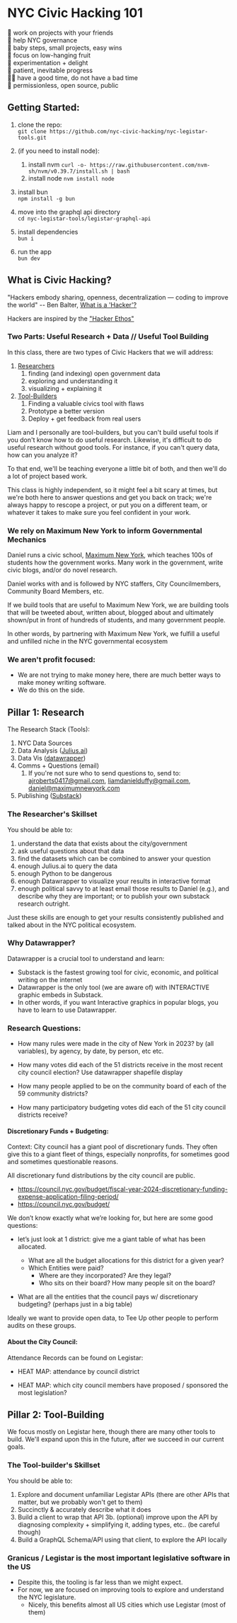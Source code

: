 # NYC Civic Hacking 101

🔧 work on projects with your friends   
🚀 help NYC governance   
👶 baby steps, small projects, easy wins   
🍎 focus on low-hanging fruit   
🧪 experimentation + delight   
🐌 patient, inevitable progress   
🙅‍♂️ have a good time, do not have a bad time   
👀 permissionless, open source, public   

## Getting Started:

1. clone the repo:   
`git clone https://github.com/nyc-civic-hacking/nyc-legistar-tools.git`

2. (if you need to install node):
   1. install nvm
    `curl -o- https://raw.githubusercontent.com/nvm-sh/nvm/v0.39.7/install.sh | bash`
   2. install node
    `nvm install node`

3. install bun   
`npm install -g bun`

4. move into the graphql api directory   
`cd nyc-legistar-tools/legistar-graphql-api`

5. install dependencies   
`bun i`

6. run the app   
`bun dev`


## What is Civic Hacking?

"Hackers embody sharing, openness, decentralization — coding to improve the world"
-- Ben Balter, [What is a 'Hacker'?](https://ben.balter.com/2013/02/04/what-is-a-hacker)

Hackers are inspired by the ["Hacker Ethos"](https://www.amazon.com/Hackers-Computer-Revolution-Anniversary-ebook/dp/B003PDMKIY/?tag=benbalter07-20)

### Two Parts: Useful Research + Data // Useful Tool Building

In this class, there are two types of Civic Hackers that we will address:
1. [Researchers](#pillar-1-research)
   1. finding (and indexing) open government data
   2. exploring and understanding it
   3. visualizing + explaining it
2. [Tool-Builders](#pillar-2-tool-building)
   1. Finding a valuable civics tool with flaws
   2. Prototype a better version
   3. Deploy + get feedback from real users

Liam and I personally are tool-builders, but you can't build useful tools if you don't know how to do useful research. Likewise, it's difficult to do useful research without good tools. For instance, if you can't query data, how can you analyze it?

To that end, we'll be teaching everyone a little bit of both, and then we'll do a lot of project based work.

This class is highly independent, so it might feel a bit scary at times, but we're both here to answer questions and get you back on track; we're always happy to rescope a project, or put you on a different team, or whatever it takes to make sure you feel confident in your work.

### We rely on Maximum New York to inform Governmental Mechanics
Daniel runs a civic school, [Maximum New York](https://www.maximumnewyork.com/), which teaches 100s of students how the government works. Many work in the government, write civic blogs, and/or do novel research.

Daniel works with and is followed by NYC staffers, City Councilmembers, Community Board Members, etc.

If we build tools that are useful to Maximum New York, we are building tools that will be tweeted about, written about, blogged about and ultimately shown/put in front of hundreds of students, and many government people.

In other words, by partnering with Maximum New York, we fulfill a useful and unfilled niche in the NYC governmental ecosystem

### We aren't profit focused:
- We are not trying to make money here, there are much better ways to make money writing software.
- We do this on the side.


## Pillar 1: Research

The Research Stack (Tools):
1. NYC Data Sources
2. Data Analysis ([Julius.ai](https://julius.ai/))
3. Data Vis ([datawrapper](https://www.datawrapper.de/))
4. Comms + Questions (email)
   1. If you're not sure who to send questions to, send to: ajroberts0417@gmail.com, liamdanielduffy@gmail.com, daniel@maximumnewyork.com
5. Publishing ([Substack](https://substack.com/))


### The Researcher's Skillset
You should be able to:
1. understand the data that exists about the city/government
2. ask useful questions about that data
3. find the datasets which can be combined to answer your question
4. enough Julius.ai to query the data
5. enough Python to be dangerous
6. enough Datawrapper to visualize your results in interactive format
7. enough political savvy to at least email those results to Daniel (e.g.), and describe why they are important; or to publish your own substack research outright.

Just these skills are enough to get your results consistently published and talked about in the NYC political ecosystem.


### Why Datawrapper?
Datawrapper is a crucial tool to understand and learn:
- Substack is the fastest growing tool for civic, economic, and political writing on the internet
- Datawrapper is the only tool (we are aware of) with INTERACTIVE graphic embeds in Substack.
- In other words, if you want Interactive graphics in popular blogs, you have to learn to use Datawrapper.

### Research Questions:
- How many rules were made in the city of New York in 2023?
    by (all variables), by agency, by date, by person, etc etc.


- How many votes did each of the 51 districts receive in the most recent city council election?
    Use datawrapper shapefile display

- How many people applied to be on the community board of each of the 59 community districts?

- How many participatory budgeting votes did each of the 51 city council districts receive?

#### Discretionary Funds + Budgeting:

Context: City council has a giant pool of discretionary funds. They often give this to a giant fleet of things, especially nonprofits, for sometimes good and sometimes questionable reasons.

All discretionary fund distributions by the city council are public.
- https://council.nyc.gov/budget/fiscal-year-2024-discretionary-funding-expense-application-filing-period/
- https://council.nyc.gov/budget/

We don’t know exactly what we’re looking for, but here are some good questions:

- let’s just look at 1 district: give me a giant table of what has been allocated.
  - What are all the budget allocations for this district for a given year?
  - Which Entities were paid?
    - Where are they incorporated? Are they legal?
    - Who sits on their board? How many people sit on the board?

- What are all the entities that the council pays w/ discretionary budgeting? (perhaps just in a big table)

Ideally we want to provide open data, to Tee Up other people to perform audits on these groups.

#### About the City Council:

Attendance Records can be found on Legistar:
- HEAT MAP: attendance by council district

- HEAT MAP: which city council members have proposed / sponsored the most legislation?

## Pillar 2: Tool-Building

We focus mostly on Legistar here, though there are many other tools to build.
We'll expand upon this in the future, after we succeed in our current goals.

### The Tool-builder's Skillset
You should be able to:
1. Explore and document unfamiliar Legistar APIs (there are other APIs that matter, but we probably won't get to them)
2. Succinctly & accurately describe what it does
3. Build a client to wrap that API
3b. (optional) improve upon the API by diagnosing complexity + simplifying it, adding types, etc.. (be careful though)
4. Build a GraphQL Schema/API using that client, to explore the API locally


### Granicus / Legistar is the most important legislative software in the US
- Despite this, the tooling is far less than we might expect.
- For now, we are focused on improving tools to explore and understand the NYC legislature.
  - Nicely, this benefits almost all US cities which use Legistar (most of them)

